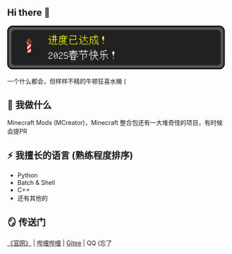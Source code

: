 ## Hi there 👋
![2025新春快乐](./2025spring.png)

<!--
**SystemFileB/SystemFileB** is a ✨ _special_ ✨ repository because its `README.md` (this file) appears on your GitHub profile.

Here are some ideas to get you started:

- 🔭 I’m currently working on ...
- 🌱 I’m currently learning ...
- 👯 I’m looking to collaborate on ...
- 🤔 I’m looking for help with ...
- 💬 Ask me about ...
- 📫 How to reach me: ...
- 😄 Pronouns: ...
- ⚡ Fun fact: ...
-->
一个什么都会，但样样不精的牛顿狂喜水桶 (

## 🤔 我做什么
Minecraft Mods (MCreator)，Minecraft 整合包还有一大堆奇怪的项目，有时候会提PR

## ⚡ 我擅长的语言 (熟练程度排序)
- Python
- Batch & Shell
- C++
- 还有其他的

## 🪞 传送门
[《官网》](https://systemfileb.github.io/home) | [哔哩哔哩](https://space.bilibili.com/1376977060) | [Gitee](https://gitee.com/SystemFileB) | QQ (忘了
